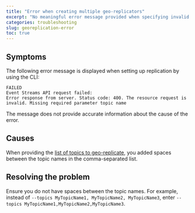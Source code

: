 ```yaml
---
title: "Error when creating multiple geo-replicators"
excerpt: "No meaningful error message provided when specifying invalid topic list format."
categories: troubleshooting
slug: georeplication-error
toc: true
---
```


## Symptoms

The following error message is displayed when setting up replication by using the CLI:

```
FAILED
Event Streams API request failed:
Error response from server. Status code: 400. The resource request is invalid. Missing required parameter topic name
```

The message does not provide accurate information about the cause of the error.

## Causes

When providing the [list of topics to geo-replicate](../../georeplication/setting-up/#using-the-cli-1), you added spaces between the topic names in the comma-separated list.


## Resolving the problem

Ensure you do not have spaces between the topic names. For example, instead of `--topics MyTopicName1, MyTopicName2, MyTopicName3`, enter `--topics MyTopicName1,MyTopicName2,MyTopicName3`.
